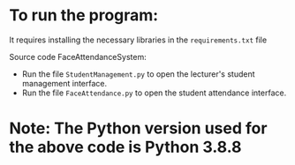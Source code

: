 # To run the program:

It requires installing the necessary libraries in the `requirements.txt` file

Source code FaceAttendanceSystem:
- Run the file `StudentManagement.py` to open the lecturer's student management interface.
- Run the file `FaceAttendance.py` to open the student attendance interface.


# Note: The Python version used for the above code is Python 3.8.8

